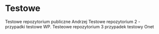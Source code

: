 # Testowe
Testowe repozytorium publiczne Andrzej
Testowe repozytorium 2 - przypadki testowe WP.
Testeowe repozytorium 3 przypadek testowy Onet
